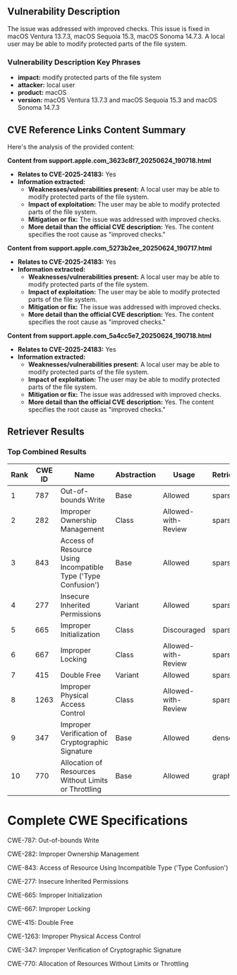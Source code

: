 ## Vulnerability Description
The issue was addressed with improved checks. This issue is fixed in macOS Ventura 13.7.3, macOS Sequoia 15.3, macOS Sonoma 14.7.3. A local user may be able to modify protected parts of the file system.

### Vulnerability Description Key Phrases
- **impact:** modify protected parts of the file system
- **attacker:** local user
- **product:** macOS
- **version:** macOS Ventura 13.7.3 and macOS Sequoia 15.3 and macOS Sonoma 14.7.3

## CVE Reference Links Content Summary
Here's the analysis of the provided content:

**Content from support.apple.com_3623c8f7_20250624_190718.html**

*   **Relates to CVE-2025-24183:** Yes
*   **Information extracted:**
    *   **Weaknesses/vulnerabilities present:** A local user may be able to modify protected parts of the file system.
    *   **Impact of exploitation:** The user may be able to modify protected parts of the file system.
    *   **Mitigation or fix:** The issue was addressed with improved checks.
    *   **More detail than the official CVE description:** Yes. The content specifies the root cause as "improved checks."

**Content from support.apple.com_5273b2ee_20250624_190717.html**

*   **Relates to CVE-2025-24183:** Yes
*   **Information extracted:**
    *   **Weaknesses/vulnerabilities present:** A local user may be able to modify protected parts of the file system.
    *   **Impact of exploitation:** The user may be able to modify protected parts of the file system.
    *   **Mitigation or fix:** The issue was addressed with improved checks.
    *   **More detail than the official CVE description:** Yes. The content specifies the root cause as "improved checks."

**Content from support.apple.com_5a4cc5e7_20250624_190718.html**

*   **Relates to CVE-2025-24183:** Yes
*   **Information extracted:**
    *   **Weaknesses/vulnerabilities present:** A local user may be able to modify protected parts of the file system.
    *   **Impact of exploitation:** The user may be able to modify protected parts of the file system.
    *   **Mitigation or fix:** The issue was addressed with improved checks.
    *   **More detail than the official CVE description:** Yes. The content specifies the root cause as "improved checks."

## Retriever Results

### Top Combined Results

| Rank | CWE ID | Name | Abstraction | Usage  | Retrievers | Individual Scores |
|------|--------|------|-------------|-------|------------|-------------------|
| 1 | 787 | Out-of-bounds Write | Base | Allowed | sparse | 0.089 |
| 2 | 282 | Improper Ownership Management | Class | Allowed-with-Review | sparse | 0.086 |
| 3 | 843 | Access of Resource Using Incompatible Type ('Type Confusion') | Base | Allowed | sparse | 0.086 |
| 4 | 277 | Insecure Inherited Permissions | Variant | Allowed | sparse | 0.082 |
| 5 | 665 | Improper Initialization | Class | Discouraged | sparse | 0.080 |
| 6 | 667 | Improper Locking | Class | Allowed-with-Review | sparse | 0.079 |
| 7 | 415 | Double Free | Variant | Allowed | sparse | 0.078 |
| 8 | 1263 | Improper Physical Access Control | Class | Allowed-with-Review | sparse | 0.077 |
| 9 | 347 | Improper Verification of Cryptographic Signature | Base | Allowed | dense | 0.489 |
| 10 | 770 | Allocation of Resources Without Limits or Throttling | Base | Allowed | graph | 0.003 |



# Complete CWE Specifications

CWE-787: Out-of-bounds Write

CWE-282: Improper Ownership Management

CWE-843: Access of Resource Using Incompatible Type ('Type Confusion')

CWE-277: Insecure Inherited Permissions

CWE-665: Improper Initialization

CWE-667: Improper Locking

CWE-415: Double Free

CWE-1263: Improper Physical Access Control

CWE-347: Improper Verification of Cryptographic Signature

CWE-770: Allocation of Resources Without Limits or Throttling